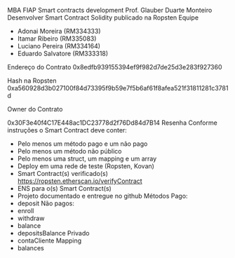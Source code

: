 ﻿MBA FIAP
Smart contracts development
Prof. Glauber Duarte Monteiro
Desenvolver Smart Contract Solidity publicado na Ropsten
Equipe
* Adonai Moreira (RM334333)
* Itamar Ribeiro (RM335083)
* Luciano Pereira (RM334164)
* Eduardo Salvatore (RM333318)

Endereço do Contrato
0x8edfb939155394ef9f982d7de25d3e283f927360


Hash na Ropsten
0xa560928d3b027100f84d73395f9b59e7f5b6af61f8afea521f31811281c3781d




Owner do Contrato


0x30F3e40f4C17E448ac1DC23778d2f76Dd84d7B14
Resenha
Conforme instruções o Smart Contract deve conter:
* Pelo menos um método pago e um não pago
* Pelo menos um método não público
* Pelo menos uma struct, um mapping e um array
* Deploy em uma rede de teste (Ropsten, Kovan)
* Smart Contract(s) verificado(s) https://ropsten.etherscan.io/verifyContract
* ENS para o(s) Smart Contract(s)
* Projeto documentado e entregue no github
Métodos
Pago:
* deposit 
Não pagos:
* enroll
* withdraw
* balance
* depositsBalance
Privado
* contaCliente
Mapping
* balances
